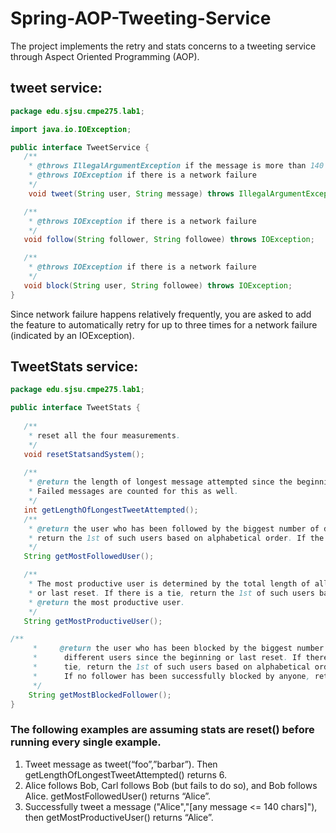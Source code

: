 # Spring-AOP-Tweeting-Service

The project implements the retry and stats concerns to a tweeting service through Aspect Oriented Programming (AOP).

## tweet service:

```java
package edu.sjsu.cmpe275.lab1;

import java.io.IOException;

public interface TweetService {
   /**
    * @throws IllegalArgumentException if the message is more than 140 characters as measured by string length.
    * @throws IOException if there is a network failure
    */  
    void tweet(String user, String message) throws IllegalArgumentException, IOException;

   /**
    * @throws IOException if there is a network failure
    */
   void follow(String follower, String followee) throws IOException;

   /**
    * @throws IOException if there is a network failure
    */
   void block(String user, String followee) throws IOException;
}
```

Since network failure happens relatively frequently, you are asked to add the feature to automatically retry for up to three times for a network failure (indicated by an IOException).  

## TweetStats service:

```java
package edu.sjsu.cmpe275.lab1;

public interface TweetStats {
   
   /**
    * reset all the four measurements.
    */
   void resetStatsandSystem();
   
   /**
    * @return the length of longest message attempted since the beginning or last reset. Can be more than 140. If no messages were attempted, return 0.
    * Failed messages are counted for this as well.
    */
   int getLengthOfLongestTweetAttempted();
   /**
    * @return the user who has been followed by the biggest number of different users since the beginning or last reset. If there is a tie,
    * return the 1st of such users based on alphabetical order. If the follow action did not succeed, it does not count toward the stats. If no users were successfully followed, return null.  
    */
   String getMostFollowedUser();

   /**
    * The most productive user is determined by the total length of all the messages successfully tweeted since the beginning
    * or last reset. If there is a tie, return the 1st of such users based on alphabetical order. If no users successfully tweeted, return null.
    * @return the most productive user.
    */
   String getMostProductiveUser();

/**
     *     @return the user who has been blocked by the biggest number of
     *     	different users since the beginning or last reset. If there is a
     *     	tie, return the 1st of such users based on alphabetical order.
     *     	If no follower has been successfully blocked by anyone, return null.
     */
    String getMostBlockedFollower();
}
```

### The following examples are assuming stats are reset() before running every single example. 
1.	Tweet message as tweet(“foo”,”barbar”). Then getLengthOfLongestTweetAttempted() returns 6.
2.	Alice follows Bob, Carl follows Bob (but fails to do so), and Bob follows Alice. getMostFollowedUser() returns “Alice”.
3.	Successfully tweet a message ("Alice","[any message <= 140 chars]"), then getMostProductiveUser() returns “Alice”.
